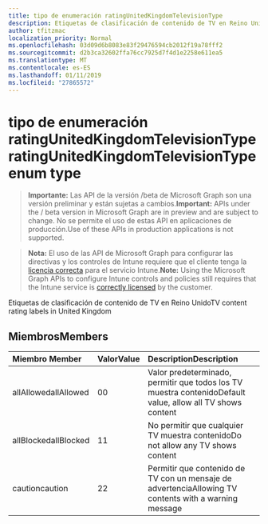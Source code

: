 ```yaml
---
title: tipo de enumeración ratingUnitedKingdomTelevisionType
description: Etiquetas de clasificación de contenido de TV en Reino Unido
author: tfitzmac
localization_priority: Normal
ms.openlocfilehash: 03d09d6b8083e83f29476594cb2012f19a78fff2
ms.sourcegitcommit: d2b3ca32602ffa76cc7925d7f4d1e2258e611ea5
ms.translationtype: MT
ms.contentlocale: es-ES
ms.lasthandoff: 01/11/2019
ms.locfileid: "27865572"
---
```

# <a name="ratingunitedkingdomtelevisiontype-enum-type"></a><span data-ttu-id="97e2a-103">tipo de enumeración ratingUnitedKingdomTelevisionType</span><span class="sxs-lookup"><span data-stu-id="97e2a-103">ratingUnitedKingdomTelevisionType enum type</span></span>

> <span data-ttu-id="97e2a-104">**Importante:** Las API de la versión /beta de Microsoft Graph son una versión preliminar y están sujetas a cambios.</span><span class="sxs-lookup"><span data-stu-id="97e2a-104">**Important:** APIs under the / beta version in Microsoft Graph are in preview and are subject to change.</span></span> <span data-ttu-id="97e2a-105">No se permite el uso de estas API en aplicaciones de producción.</span><span class="sxs-lookup"><span data-stu-id="97e2a-105">Use of these APIs in production applications is not supported.</span></span>

> <span data-ttu-id="97e2a-106">**Nota:** El uso de las API de Microsoft Graph para configurar las directivas y los controles de Intune requiere que el cliente tenga la [licencia correcta](https://go.microsoft.com/fwlink/?linkid=839381) para el servicio Intune.</span><span class="sxs-lookup"><span data-stu-id="97e2a-106">**Note:** Using the Microsoft Graph APIs to configure Intune controls and policies still requires that the Intune service is [correctly licensed](https://go.microsoft.com/fwlink/?linkid=839381) by the customer.</span></span>

<span data-ttu-id="97e2a-107">Etiquetas de clasificación de contenido de TV en Reino Unido</span><span class="sxs-lookup"><span data-stu-id="97e2a-107">TV content rating labels in United Kingdom</span></span>
## <a name="members"></a><span data-ttu-id="97e2a-108">Miembros</span><span class="sxs-lookup"><span data-stu-id="97e2a-108">Members</span></span>
|<span data-ttu-id="97e2a-109">Miembro	</span><span class="sxs-lookup"><span data-stu-id="97e2a-109">Member</span></span>|<span data-ttu-id="97e2a-110">Valor</span><span class="sxs-lookup"><span data-stu-id="97e2a-110">Value</span></span>|<span data-ttu-id="97e2a-111">Description</span><span class="sxs-lookup"><span data-stu-id="97e2a-111">Description</span></span>|
|:---|:---|:---|
|<span data-ttu-id="97e2a-112">allAllowed</span><span class="sxs-lookup"><span data-stu-id="97e2a-112">allAllowed</span></span>|<span data-ttu-id="97e2a-113">0</span><span class="sxs-lookup"><span data-stu-id="97e2a-113">0</span></span>|<span data-ttu-id="97e2a-114">Valor predeterminado, permitir que todos los TV muestra contenido</span><span class="sxs-lookup"><span data-stu-id="97e2a-114">Default value, allow all TV shows content</span></span>|
|<span data-ttu-id="97e2a-115">allBlocked</span><span class="sxs-lookup"><span data-stu-id="97e2a-115">allBlocked</span></span>|<span data-ttu-id="97e2a-116">1</span><span class="sxs-lookup"><span data-stu-id="97e2a-116">1</span></span>|<span data-ttu-id="97e2a-117">No permitir que cualquier TV muestra contenido</span><span class="sxs-lookup"><span data-stu-id="97e2a-117">Do not allow any TV shows content</span></span>|
|<span data-ttu-id="97e2a-118">caution</span><span class="sxs-lookup"><span data-stu-id="97e2a-118">caution</span></span>|<span data-ttu-id="97e2a-119">2</span><span class="sxs-lookup"><span data-stu-id="97e2a-119">2</span></span>|<span data-ttu-id="97e2a-120">Permitir que contenido de TV con un mensaje de advertencia</span><span class="sxs-lookup"><span data-stu-id="97e2a-120">Allowing TV contents with a warning message</span></span>|





